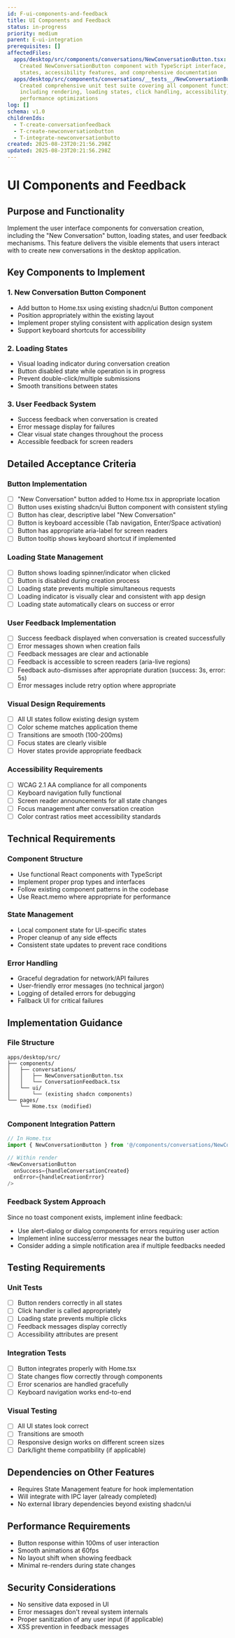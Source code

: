 ```yaml
---
id: F-ui-components-and-feedback
title: UI Components and Feedback
status: in-progress
priority: medium
parent: E-ui-integration
prerequisites: []
affectedFiles:
  apps/desktop/src/components/conversations/NewConversationButton.tsx:
    Created NewConversationButton component with TypeScript interface, loading
    states, accessibility features, and comprehensive documentation
  apps/desktop/src/components/conversations/__tests__/NewConversationButton.test.tsx:
    Created comprehensive unit test suite covering all component functionality
    including rendering, loading states, click handling, accessibility, and
    performance optimizations
log: []
schema: v1.0
childrenIds:
  - T-create-conversationfeedback
  - T-create-newconversationbutton
  - T-integrate-newconversationbutto
created: 2025-08-23T20:21:56.298Z
updated: 2025-08-23T20:21:56.298Z
---
```


# UI Components and Feedback

## Purpose and Functionality

Implement the user interface components for conversation creation, including the "New Conversation" button, loading states, and user feedback mechanisms. This feature delivers the visible elements that users interact with to create new conversations in the desktop application.

## Key Components to Implement

### 1. New Conversation Button Component

- Add button to Home.tsx using existing shadcn/ui Button component
- Position appropriately within the existing layout
- Implement proper styling consistent with application design system
- Support keyboard shortcuts for accessibility

### 2. Loading States

- Visual loading indicator during conversation creation
- Button disabled state while operation is in progress
- Prevent double-click/multiple submissions
- Smooth transitions between states

### 3. User Feedback System

- Success feedback when conversation is created
- Error message display for failures
- Clear visual state changes throughout the process
- Accessible feedback for screen readers

## Detailed Acceptance Criteria

### Button Implementation

- [ ] "New Conversation" button added to Home.tsx in appropriate location
- [ ] Button uses existing shadcn/ui Button component with consistent styling
- [ ] Button has clear, descriptive label "New Conversation"
- [ ] Button is keyboard accessible (Tab navigation, Enter/Space activation)
- [ ] Button has appropriate aria-label for screen readers
- [ ] Button tooltip shows keyboard shortcut if implemented

### Loading State Management

- [ ] Button shows loading spinner/indicator when clicked
- [ ] Button is disabled during creation process
- [ ] Loading state prevents multiple simultaneous requests
- [ ] Loading indicator is visually clear and consistent with app design
- [ ] Loading state automatically clears on success or error

### User Feedback Implementation

- [ ] Success feedback displayed when conversation is created successfully
- [ ] Error messages shown when creation fails
- [ ] Feedback messages are clear and actionable
- [ ] Feedback is accessible to screen readers (aria-live regions)
- [ ] Feedback auto-dismisses after appropriate duration (success: 3s, error: 5s)
- [ ] Error messages include retry option where appropriate

### Visual Design Requirements

- [ ] All UI states follow existing design system
- [ ] Color scheme matches application theme
- [ ] Transitions are smooth (100-200ms)
- [ ] Focus states are clearly visible
- [ ] Hover states provide appropriate feedback

### Accessibility Requirements

- [ ] WCAG 2.1 AA compliance for all components
- [ ] Keyboard navigation fully functional
- [ ] Screen reader announcements for all state changes
- [ ] Focus management after conversation creation
- [ ] Color contrast ratios meet accessibility standards

## Technical Requirements

### Component Structure

- Use functional React components with TypeScript
- Implement proper prop types and interfaces
- Follow existing component patterns in the codebase
- Use React.memo where appropriate for performance

### State Management

- Local component state for UI-specific states
- Proper cleanup of any side effects
- Consistent state updates to prevent race conditions

### Error Handling

- Graceful degradation for network/API failures
- User-friendly error messages (no technical jargon)
- Logging of detailed errors for debugging
- Fallback UI for critical failures

## Implementation Guidance

### File Structure

```
apps/desktop/src/
├── components/
│   ├── conversations/
│   │   ├── NewConversationButton.tsx
│   │   └── ConversationFeedback.tsx
│   └── ui/
│       └── (existing shadcn components)
└── pages/
    └── Home.tsx (modified)
```

### Component Integration Pattern

```typescript
// In Home.tsx
import { NewConversationButton } from '@/components/conversations/NewConversationButton';

// Within render
<NewConversationButton
  onSuccess={handleConversationCreated}
  onError={handleCreationError}
/>
```

### Feedback System Approach

Since no toast component exists, implement inline feedback:

- Use alert-dialog or dialog components for errors requiring user action
- Implement inline success/error messages near the button
- Consider adding a simple notification area if multiple feedbacks needed

## Testing Requirements

### Unit Tests

- [ ] Button renders correctly in all states
- [ ] Click handler is called appropriately
- [ ] Loading state prevents multiple clicks
- [ ] Feedback messages display correctly
- [ ] Accessibility attributes are present

### Integration Tests

- [ ] Button integrates properly with Home.tsx
- [ ] State changes flow correctly through components
- [ ] Error scenarios are handled gracefully
- [ ] Keyboard navigation works end-to-end

### Visual Testing

- [ ] All UI states look correct
- [ ] Transitions are smooth
- [ ] Responsive design works on different screen sizes
- [ ] Dark/light theme compatibility (if applicable)

## Dependencies on Other Features

- Requires State Management feature for hook implementation
- Will integrate with IPC layer (already completed)
- No external library dependencies beyond existing shadcn/ui

## Performance Requirements

- Button response within 100ms of user interaction
- Smooth animations at 60fps
- No layout shift when showing feedback
- Minimal re-renders during state changes

## Security Considerations

- No sensitive data exposed in UI
- Error messages don't reveal system internals
- Proper sanitization of any user input (if applicable)
- XSS prevention in feedback messages
